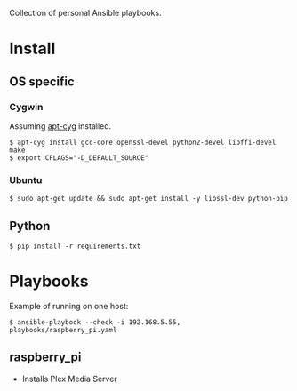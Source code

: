 Collection of personal Ansible playbooks.

# Install
## OS specific
### Cygwin
Assuming [apt-cyg](https://github.com/transcode-open/apt-cyg) installed.

    $ apt-cyg install gcc-core openssl-devel python2-devel libffi-devel make
    $ export CFLAGS="-D_DEFAULT_SOURCE"

### Ubuntu
    $ sudo apt-get update && sudo apt-get install -y libssl-dev python-pip

## Python
    $ pip install -r requirements.txt

# Playbooks
Example of running on one host:

    $ ansible-playbook --check -i 192.168.5.55, playbooks/raspberry_pi.yaml 


## raspberry_pi
* Installs Plex Media Server
